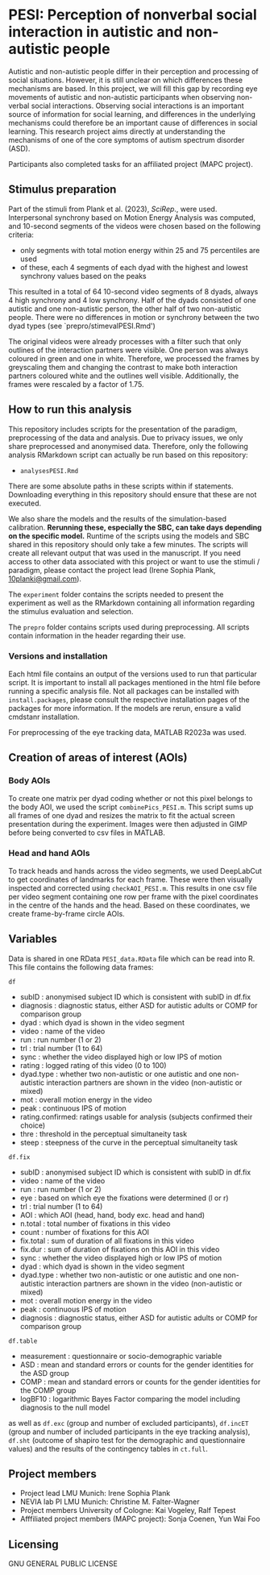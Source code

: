 # PESI: Perception of nonverbal social interaction in autistic and non-autistic people

Autistic and non-autistic people differ in their perception and processing of social situations. However, it is still unclear on which differences these mechanisms are based. In this project, we will fill this gap by recording eye movements of autistic and non-autistic participants when observing non-verbal social interactions. Observing social interactions is an important source of information for social learning, and differences in the underlying mechanisms could therefore be an important cause of differences in social learning. This research project aims directly at understanding the mechanisms of one of the core symptoms of autism spectrum disorder (ASD).

Participants also completed tasks for an affiliated project (MAPC project). 

## Stimulus preparation

Part of the stimuli from Plank et al. (2023), *SciRep*., were used. Interpersonal synchrony based on Motion Energy Analysis was computed, and 10-second segments of the videos were chosen based on the following criteria: 

* only segments with total motion energy within 25 and 75 percentiles are used
* of these, each 4 segments of each dyad with the highest and lowest synchrony values based on the peaks

This resulted in a total of 64 10-second video segments of 8 dyads, always 4 high synchrony and 4 low synchrony. Half of the dyads consisted of one autistic and one non-autistic person, the other half of two non-autistic people. There were no differences in motion or synchrony between the two dyad types (see `prepro/stimevalPESI.Rmd')

The original videos were already processes with a filter such that only outlines of the interaction partners were visible. One person was always coloured in green and one in white. Therefore, we processed the frames by greyscaling them and changing the contrast to make both interaction partners coloured white and the outlines well visible. Additionally, the frames were rescaled by a factor of 1.75. 

## How to run this analysis

This repository includes scripts for the presentation of the paradigm, preprocessing of the data and analysis. Due to privacy issues, we only share preprocessed and anonymised data. Therefore, only the following analysis RMarkdown script can actually be run based on this repository: 

* `analysesPESI.Rmd`

 There are some absolute paths in these scripts within if statements. Downloading everything in this repository should ensure that these are not executed. 

We also share the models and the results of the simulation-based calibration. **Rerunning these, especially the SBC, can take days depending on the specific model.** Runtime of the scripts using the models and SBC shared in this repository should only take a few minutes. The scripts will create all relevant output that was used in the manuscript. If you need access to other data associated with this project or want to use the stimuli / paradigm, please contact the project lead (Irene Sophia Plank, 10planki@gmail.com). 

The `experiment` folder contains the scripts needed to present the experiment as well as the RMarkdown containing all information regarding the stimulus evaluation and selection. 

The `prepro` folder contains scripts used during preprocessing. All scripts contain information in the header regarding their use. 

### Versions and installation

Each html file contains an output of the versions used to run that particular script. It is important to install all packages mentioned in the html file before running a specific analysis file. Not all packages can be installed with `install.packages`, please consult the respective installation pages of the packages for more information. If the models are rerun, ensure a valid cmdstanr installation. 

For preprocessing of the eye tracking data, MATLAB R2023a was used. 

## Creation of areas of interest (AOIs) 

### Body AOIs

To create one matrix per dyad coding whether or not this pixel belongs to the body AOI, we used the script `combinePics_PESI.m`. This script sums up all frames of one dyad and resizes the matrix to fit the actual screen presentation during the experiment. Images were then adjusted in GIMP before being converted to csv files in MATLAB. 

### Head and hand AOIs

To track heads and hands across the video segments, we used DeepLabCut to get coordinates of landmarks for each frame. These were then visually inspected and corrected using `checkAOI_PESI.m`. This results in one csv file per video segment containing one row per frame with the pixel coordinates in the centre of the hands and the head. Based on these coordinates, we create frame-by-frame circle AOIs. 

## Variables

Data is shared in one RData `PESI_data.RData` file which can be read into R. This file contains the following data frames: 

`df`

* subID : anonymised subject ID which is consistent with subID in df.fix
* diagnosis : diagnostic status, either ASD for autistic adults or COMP for comparison group
* dyad : which dyad is shown in the video segment
* video : name of the video
* run : run number (1 or 2)
* trl : trial number (1 to 64)
* sync : whether the video displayed high or low IPS of motion
* rating : logged rating of this video (0 to 100)
* dyad.type : whether two non-autistic or one autistic and one non-autistic interaction partners are shown in the video (non-autistic or mixed)
* mot : overall motion energy in the video
* peak : continuous IPS of motion
* rating.confirmed: ratings usable for analysis (subjects confirmed their choice)
* thre : threshold in the perceptual simultaneity task
* steep : steepness of the curve in the perceptual simultaneity task

`df.fix`
* subID : anonymised subject ID which is consistent with subID in df.fix
* video : name of the video
* run : run number (1 or 2)
* eye : based on which eye the fixations were determined (l or r)
* trl : trial number (1 to 64)
* AOI : which AOI (head, hand, body exc. head and hand)
* n.total : total number of fixations in this video
* count : number of fixations for this AOI
* fix.total : sum of duration of all fixations in this video
* fix.dur : sum of duration of fixations on this AOI in this video
* sync : whether the video displayed high or low IPS of motion
* dyad : which dyad is shown in the video segment
* dyad.type : whether two non-autistic or one autistic and one non-autistic interaction partners are shown in the video (non-autistic or mixed)
* mot : overall motion energy in the video
* peak : continuous IPS of motion
* diagnosis : diagnostic status, either ASD for autistic adults or COMP for comparison group

`df.table`

* measurement : questionnaire or socio-demographic variable
* ASD : mean and standard errors or counts for the gender identities for the ASD group
* COMP : mean and standard errors or counts for the gender identities for the COMP group
* logBF10 : logarithmic Bayes Factor comparing the model including diagnosis to the null model

as well as `df.exc` (group and number of excluded participants), `df.incET` (group and number of included participants in the eye tracking analysis), `df.sht` (outcome of shapiro test for the demographic and questionnaire values) and the results of the contingency tables in `ct.full`.

## Project members

* Project lead LMU Munich: Irene Sophia Plank
* NEVIA lab PI LMU Munich: Christine M. Falter-Wagner
* Project members University of Cologne: Kai Vogeley, Ralf Tepest
* Afffiliated project members (MAPC project): Sonja Coenen, Yun Wai Foo

## Licensing

GNU GENERAL PUBLIC LICENSE
